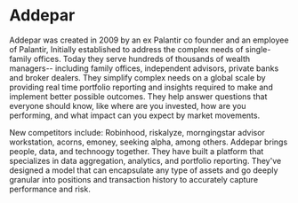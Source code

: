 # Addepar
Addepar was created in 2009 by an ex Palantir co founder and an employee of Palantir, Initially established to address the complex needs of single-family offices. Today they serve hundreds of thousands of wealth managers-- including family offices, independent advisors, private banks and broker dealers. They simplify complex needs on a global scale by providing real time portfolio reporting and insights required to make and implement better possible outcomes. They help answer questions that everyone should know, like where are you invested, how are you performing, and what impact can you expect by market movements.

New competitors include: Robinhood, riskalyze, morngingstar advisor workstation, acorns, emoney, seeking alpha, among others. Addepar brings people, data, and technoogy together. They have built a platform that specializes in data aggregation, analytics, and portfolio reporting. They've designed a model that can encapsulate any type of assets and go deeply granular into positions and transaction history to accurately capture performance and risk.
